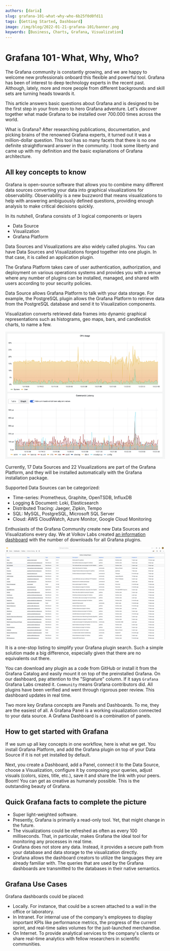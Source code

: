 ```yaml
---
authors: [daria]
slug: grafana-101-what-why-who-6b25f0d0fd11
tags: [Getting Started, Dashboard]
image: /img/blog/2022-01-21-grafana-101/banner.png
keywords: [Business, Charts, Grafana, Visualization]
---
```


# Grafana 101 - What, Why, Who?

The Grafana community is constantly growing, and we are happy to welcome new professionals onboard this flexible and powerful tool. Grafana has been of interest to deep technology experts in the recent past. Although, lately, more and more people from different backgrounds and skill sets are turning heads towards it.

<!--truncate-->

This article answers basic questions about Grafana and is designed to be the first step in your from zero to hero Grafana adventure. Let's discover together what made Grafana to be installed over 700.000 times across the world.

What is Grafana? After researching publications, documentation, and picking brains of the renowned Grafana experts, it turned out it was a million-dollar question. This tool has so many facets that there is no one definite straightforward answer in the community. I took some liberty and came up with my definition and the basic explanations of Grafana architecture.

## All key concepts to know

Grafana is open-source software that allows you to combine many different data sources converting your data into graphical visualizations for observability. Observability is a new buzzword that means visualizations to help with answering ambiguously defined questions, providing enough analysis to make critical decisions quickly.

In its nutshell, Grafana consists of 3 logical components or layers
- Data Source
- Visualization
- Grafana Platform

Data Sources and Visualizations are also widely called plugins. You can have Data Sources and Visualizations forged together into one plugin. In that case, it is called an application plugin.

The Grafana Platform takes care of user authentication, authorization, and deployment on various operations systems and provides you with a venue where any number of plugins can be installed, managed, and shared with users according to your security policies.

Data Source allows Grafana Platform to talk with your data storage. For example, the PostgreSQL plugin allows the Grafana Platform to retrieve data from the PostgreSQL database and send it to Visualization components.

Visualization converts retrieved data frames into dynamic graphical representations such as histograms, geo maps, bars, and candlestick charts, to name a few.

![Monitoring CPU Usage and Commands Latency using TimeSeries in Grafana.](visualization.png)

Currently, 17 Data Sources and 22 Visualizations are part of the Grafana Platform, and they will be installed automatically with the Grafana installation package.

Supported Data Sources can be categorized:

- Time-series: Prometheus, Graphite, OpenTSDB, InfluxDB
- Logging & Document: Loki, Elasticsearch
- Distributed Tracing: Jaeger, Zipkin, Tempo
- SQL: MySQL, PostgreSQL, Microsoft SQL Server
- Cloud: AWS CloudWatch, Azure Monitor, Google Cloud Monitoring

Enthusiasts of the Grafana Community create new Data Sources and Visualizations every day. We at Volkov Labs created [an information dashboard](https://demo.volkovlabs.io) with the number of downloads for all Grafana plugins.

![The information dashboard with the number of downloads for all Grafana plugins](dashboard.png)

It is a one-stop listing to simplify your Grafana plugin search. Such a simple solution made a big difference, especially given that there are no equivalents out there.

You can download any plugin as a code from GitHub or install it from the Grafana Catalog and easily mount it on top of the preinstalled Grafana. On our dashboard, pay attention to the "Signature" column. If it says `Grafana` Grafana Labs created it. `Community` means Grafana contributors did. All plugins have been verified and went through rigorous peer review. This dashboard updates in real time.

Two more key Grafana concepts are Panels and Dashboards. To me, they are the easiest of all. A Grafana Panel is a working visualization connected to your data source. A Grafana Dashboard is a combination of panels.

## How to get started with Grafana

If we sum up all key concepts in one workflow, here is what we get. You install Grafana Platform, and add the Grafana plugin on top of your Data Source if it is not yet installed by default.

Next, you create a Dashboard, add a Panel, connect it to the Data Source, choose a Visualization, configure it by composing your queries, adjust visuals (colors, sizes, title, etc.), save it and share the link with your peers. Boom! You can get as creative as humanely possible. This is the outstanding beauty of Grafana.

## Quick Grafana facts to complete the picture

- Super light-weighted software.
- Presently, Grafana is primarily a read-only tool. Yet, that might change in the future.
- The visualizations could be refreshed as often as every 100 milliseconds. That, in particular, makes Grafana the ideal tool for monitoring any processes in real time.
- Grafana does not store any data. Instead, it provides a secure path from your database and data storage to the visualization directly.
- Grafana allows the dashboard creators to utilize the languages they are already familiar with. The queries that are used by the Grafana dashboards are transmitted to the databases in their native semantics.

## Grafana Use Cases

Grafana dashboards could be placed:

- Locally. For instance, that could be a screen attached to a wall in the office or laboratory.
- In Intranet. For internal use of the company's employees to display important KPIs like performance metrics, the progress of the current sprint, and real-time sales volumes for the just-launched merchandise.
- On Internet. To provide analytical services to the company's clients or share real-time analytics with fellow researchers in scientific communities.
